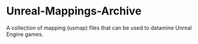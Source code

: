 # Unreal-Mappings-Archive
A collection of mapping (usmap) files that can be used to datamine Unreal Engine games.
